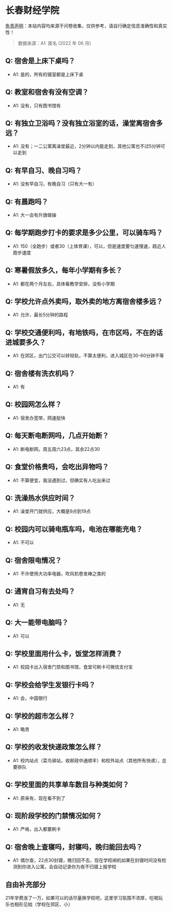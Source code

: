 # 长春财经学院

[免责声明](https://colleges.chat/#_3)：本站内容均来源于问卷收集，仅供参考，请自行确定信息准确性和真实性！

> 数据来源：A1: 匿名 (2022 年 06 月)

## Q: 宿舍是上床下桌吗？

- A1: 是的，所有的寝室都是上床下桌

## Q: 教室和宿舍有没有空调？

- A1: 没有，只有图书馆有

## Q: 有独立卫浴吗？没有独立浴室的话，澡堂离宿舍多远？

- A1: 没有；一二公寓离澡堂最近，2分钟以内能走到，其他公寓也不过5分钟可以走到

## Q: 有早自习、晚自习吗？

- A1: 没有早自习，有晚自习（只有大一有）

## Q: 有晨跑吗？

- A1: 大一会有升旗做操

## Q: 每学期跑步打卡的要求是多少公里，可以骑车吗？

- A1: 150（全跑步）或者30（上体育课），可以，但是速度要匀速慢速，趋近人跑步速度

## Q: 寒暑假放多久，每年小学期有多长？

- A1: 都在两个月左右，具体看教学安排，没有小学期

## Q: 学校允许点外卖吗，取外卖的地方离宿舍楼多远？

- A1: 允许，最长5分钟的路程

## Q: 学校交通便利吗，有地铁吗，在市区吗，不在的话进城要多久？

- A1: 在郊区，出门公交可以转轻轨，不算太便利，进入城区在30-60分钟不等

## Q: 宿舍楼有洗衣机吗？

- A1: 有

## Q: 校园网怎么样？

- A1: 宿舍办宽带，网速挺快

## Q: 每天断电断网吗，几点开始断？

- A1: 断电断网，周五周六23点，其余22点30

## Q: 食堂价格贵吗，会吃出异物吗？

- A1: 不算便宜，我没遇到过，但确实有人吃出来过

## Q: 洗澡热水供应时间？

- A1: 澡堂开门就供应，大概是9点到19点

## Q: 校园内可以骑电瓶车吗，电池在哪能充电？

- A1: 不可以

## Q: 宿舍限电情况？

- A1: 不许使用大功率电器，吹风机卷发棒之类的

## Q: 通宵自习有去处吗？

- A1: 无

## Q: 大一能带电脑吗？

- A1: 可以

## Q: 学校里面用什么卡，饭堂怎样消费？

- A1: 校园卡出入宿舍门禁和图书馆，食堂可刷卡可微信支付宝

## Q: 学校会给学生发银行卡吗？

- A1: 会，中国银行

## Q: 学校的超市怎么样？

- A1: 略贵

## Q: 学校的收发快递政策怎么样？

- A1: 校内站点（菜鸟驿站，收邮政中通顺丰）和校外站点（其他所有快递），总要排队

## Q: 学校里面的共享单车数目与种类如何？

- A1: 原来有，现在看不到了

## Q: 现阶段学校的门禁情况如何？

- A1: 严格，出入都要刷卡

## Q: 宿舍晚上查寝吗，封寝吗，晚归能回去吗？

- A1: 偶尔查，22点30封寝，晚归回不去，现在学校闸机如果在封寝时间没有检测到你进入公寓，会自动记录你为夜不归寝上报学校

## 自由补充部分

21年学费涨了一万，如果可以的话尽量换学校吧，这里学习氛围不浓厚，吃喝玩乐也相形见绌（学校在郊区、小）